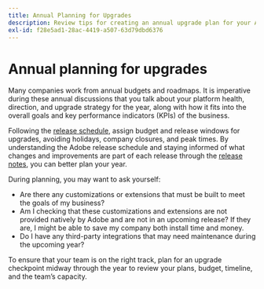 ```yaml
---
title: Annual Planning for Upgrades
description: Review tips for creating an annual upgrade plan for your Adobe Commerce or Magento Open Source project.
exl-id: f28e5ad1-28ac-4419-a507-63d79dbd6376
---
```

# Annual planning for upgrades

Many companies work from annual budgets and roadmaps. It is imperative during these annual discussions that you talk about your platform health, direction, and upgrade strategy for the year, along with how it fits into the overall goals and key performance indicators (KPIs) of the business.

Following the [release schedule](https://devdocs.magento.com/release/), assign budget and release windows for upgrades, avoiding holidays, company closures, and peak times. By understanding the Adobe release schedule and staying informed of what changes and improvements are part of each release through the [release notes](https://devdocs.magento.com/guides/v2.4/release-notes/bk-release-notes.html), you can better plan your year. 

During planning, you may want to ask yourself:

- Are there any customizations or extensions that must be built to meet the goals of my business?
- Am I checking that these customizations and extensions are not provided natively by Adobe and are not in an upcoming release? If they are, I might be able to save my company both install time and money.
- Do I have any third-party integrations that may need maintenance during the upcoming year?

To ensure that your team is on the right track, plan for an upgrade checkpoint midway through the year to review your plans, budget, timeline, and the team’s capacity.
